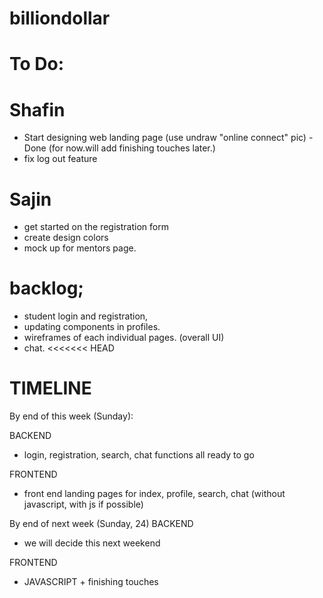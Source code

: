 # billiondollar

# To Do: 

# Shafin
- Start designing web landing page (use undraw "online connect" pic) - Done (for now.will add finishing touches later.)
- fix log out feature 

# Sajin
- get started on the registration form
- create design colors 
- mock up for mentors page.

# backlog;

- student login and registration,
- updating components in profiles.
- wireframes of each individual pages. (overall UI)
- chat.
<<<<<<< HEAD

# TIMELINE

By end of this week (Sunday): 

BACKEND
- login, registration, search, chat functions all ready to go 

FRONTEND
- front end landing pages for index, profile, search, chat (without javascript, with js if possible)

By end of next week (Sunday, 24)
BACKEND
- we will decide this next weekend 

FRONTEND
- JAVASCRIPT + finishing touches